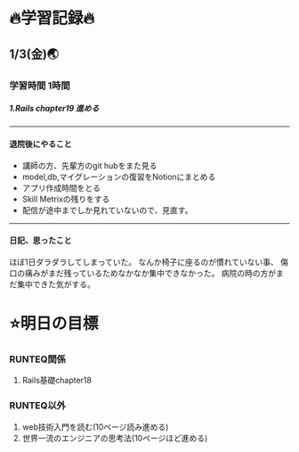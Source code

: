 # 🔥学習記録🔥
## 1/3(金)🌏
### 学習時間 1時間
##### 1.Rails chapter19 進める

***
#### 退院後にやること
- 講師の方、先輩方のgit hubをまた見る
- model,db,マイグレーションの復習をNotionにまとめる
- アプリ作成時間をとる
- Skill Metrixの残りをする
- 配信が途中までしか見れていないので、見直す。

***
#### 日記、思ったこと
ほぼ1日ダラダラしてしまっていた。
なんか椅子に座るのが慣れていない事、
傷口の痛みがまだ残っているためなかなか集中できなかった。
病院の時の方がまだ集中できた気がする。

# ⭐️明日の目標
### RUNTEQ関係
1. Rails基礎chapter18 

### RUNTEQ以外
1. web技術入門を読む(10ページ読み進める)
2. 世界一流のエンジニアの思考法(10ページほど進める)

